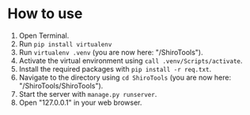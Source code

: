 # How to use

1. Open Terminal.
2. Run `pip install virtualenv`
3. Run `virtualenv .venv` (you are now here: "/ShiroTools").
4. Activate the virtual environment using `call .venv/Scripts/activate`.
5. Install the required packages with `pip install -r req.txt`.
6. Navigate to the directory using `cd ShiroTools` (you are now here: "/ShiroTools/ShiroTools").
7. Start the server with `manage.py runserver`.
8. Open "127.0.0.1" in your web browser.
